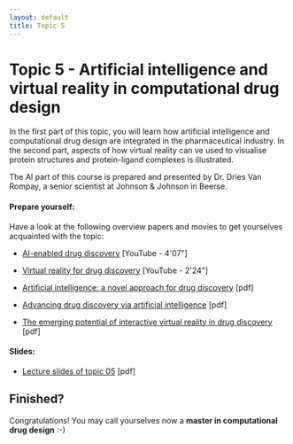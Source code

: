 ```yaml
---
layout: default
title: Topic 5
---
```


# Topic 5 - Artificial intelligence and virtual reality in computational drug design

In the first part of this topic, you will learn how artificial intelligence and computational drug design are integrated in the pharmaceutical industry. In the second part, aspects of how virtual reality can ve used to visualise protein structures and protein-ligand complexes is illustrated.

The AI part of this course is prepared and presented by Dr. Dries Van Rompay, a senior scientist at Johnson & Johnson in Beerse.


#### Prepare yourself:

Have a look at the following overview papers and movies to get yourselves acquainted with the topic:

- <a href="https://www.youtube.com/watch?v=RPBDhogTIT0" target="_blank">AI-enabled drug discovery</a> [YouTube - 4'07"]
- <a href="https://www.youtube.com/watch?v=beYyi0p0L5Y" target="_blank">Virtual reality for drug discovery</a> [YouTube - 2'24"]

- <a href="Topic_05/AI_and_DD.pdf" download>Artificial intelligence: a novel approach for drug discovery</a> [pdf]
- <a href="Topic_05/AI_and_industry.pdf" download>Advancing drug discovery via artificial intelligence</a> [pdf]
- <a href="Topic_05/The_emerging_potential_of_interactive_virtual_reality_in_drug_discovery.pdf" download>The emerging potential of interactive virtual reality in drug discovery</a> [pdf]


#### Slides:

- <a href="Topic_05/AI_in_drug_discovery.pdf" download>Lecture slides of topic 05</a> [pdf]


## Finished?

Congratulations! You may call yourselves now a **master in computational drug design** :-)
